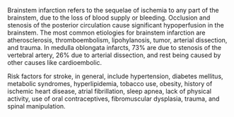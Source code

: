 Brainstem infarction refers to the sequelae of ischemia to any part of the brainstem, due to the loss of blood supply or bleeding. Occlusion and stenosis of the posterior circulation cause significant hypoperfusion in the brainstem. The most common etiologies for brainstem infarction are atherosclerosis, thromboembolism, lipohylanosis, tumor, arterial dissection, and trauma. In medulla oblongata infarcts, 73% are due to stenosis of the vertebral artery, 26% due to arterial dissection, and rest being caused by other causes like cardioembolic.

Risk factors for stroke, in general, include hypertension, diabetes mellitus, metabolic syndromes, hyperlipidemia, tobacco use, obesity, history of ischemic heart disease, atrial fibrillation, sleep apnea, lack of physical activity, use of oral contraceptives, fibromuscular dysplasia, trauma, and spinal manipulation.